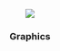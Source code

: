 <p align="center">
    <a href="https://github.com/victor-savinov/icons">
        <img src="https://github.com/victor-savinov/graphics/blob/master/icons/improvedtube/red-raised-128.png">
    </a>
</p>

<h3 align="center">Graphics</h3>
